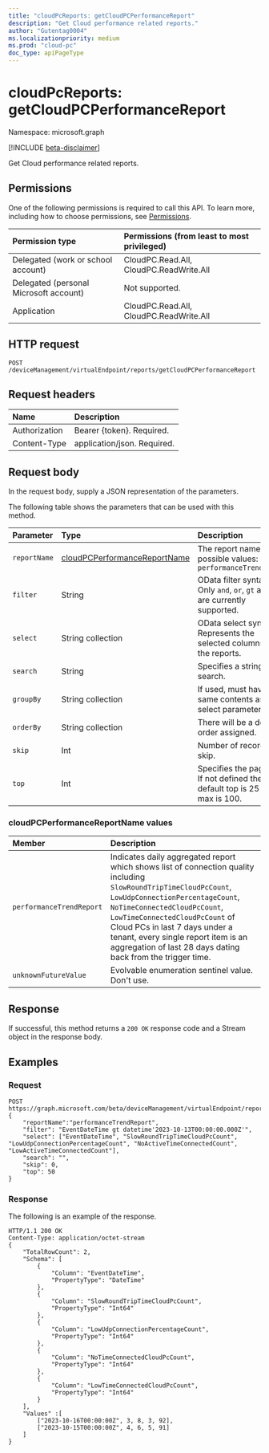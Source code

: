 ```yaml
---
title: "cloudPcReports: getCloudPCPerformanceReport"
description: "Get Cloud performance related reports."
author: "Gutentag0004"
ms.localizationpriority: medium
ms.prod: "cloud-pc"
doc_type: apiPageType
---
```


# cloudPcReports: getCloudPCPerformanceReport

Namespace: microsoft.graph

[!INCLUDE [beta-disclaimer](../../includes/beta-disclaimer.md)]

Get Cloud performance related reports.

## Permissions

One of the following permissions is required to call this API. To learn more, including how to choose permissions, see [Permissions](/graph/permissions-reference).

| Permission type                        | Permissions (from least to most privileged) |
|:---------------------------------------|:--------------------------------------------|
| Delegated (work or school account)     | CloudPC.Read.All, CloudPC.ReadWrite.All     |
| Delegated (personal Microsoft account) | Not supported.                              |
| Application                            | CloudPC.Read.All, CloudPC.ReadWrite.All     |

## HTTP request

<!-- {
  "blockType": "ignored"
}
-->
``` http
POST /deviceManagement/virtualEndpoint/reports/getCloudPCPerformanceReport
```
## Request headers

|Name|Description|
|:---|:---|
|Authorization|Bearer {token}. Required.|
|Content-Type|application/json. Required.|

## Request body

In the request body, supply a JSON representation of the parameters.

The following table shows the parameters that can be used with this method.

| Parameter          | Type                                | Description                                                            |
| :----------------- | :---------------------------------- | :--------------------------------------------------------------------- | 
| `reportName`       | [cloudPCPerformanceReportName](#cloudpcperformancereportname-values) | The report name, possible values: `performanceTrendReport`        |
| `filter`           | String                        | OData filter syntax. Only `and`, `or`, `gt` and `eq` are currently supported. |
| `select`           | String collection            | OData select syntax. Represents the selected columns of the reports.|
| `search`           | String                        | Specifies a string to search.                                           |
| `groupBy`          | String collection            | If used, must have the same contents as select parameter.              |
| `orderBy`          | String collection            | There will be a default order assigned.                                 |
| `skip`             | Int                         | Number of records to skip.                                              |
| `top`              | Int                         | Specifies the page size. If not defined the default top is 25 and max is 100.|

### cloudPCPerformanceReportName values

| Member                       | Description       |
| :--------------------------- | :---------------- |
| `performanceTrendReport`     | Indicates daily aggregated report which shows list of connection quality including `SlowRoundTripTimeCloudPcCount`, `LowUdpConnectionPercentageCount`, `NoTimeConnectedCloudPcCount`, `LowTimeConnectedCloudPcCount` of Cloud PCs in last 7 days under a tenant, every single report item is an aggregation of last 28 days dating back from the trigger time.  | 
| `unknownFutureValue`         | Evolvable enumeration sentinel value. Don't use.             |


## Response

If successful, this method returns a `200 OK` response code and a Stream object in the response body.

## Examples

### Request

``` http
POST https://graph.microsoft.com/beta/deviceManagement/virtualEndpoint/reports/getCloudPcPerformanceReport
{
    "reportName":"performanceTrendReport",
    "filter": "EventDateTime gt datetime'2023-10-13T00:00:00.000Z'",
    "select": ["EventDateTime", "SlowRoundTripTimeCloudPcCount", "LowUdpConnectionPercentageCount", "NoActiveTimeConnectedCount", "LowActiveTimeConnectedCount"],
    "search": "",
    "skip": 0,
    "top": 50
}
```

### Response

The following is an example of the response.
<!-- {
  "blockType": "response",
  "truncated": true,
  "@odata.type": "Edm.Stream"
}
-->
``` http
HTTP/1.1 200 OK
Content-Type: application/octet-stream
{
    "TotalRowCount": 2,
    "Schema": [
        {
            "Column": "EventDateTime",
            "PropertyType": "DateTime"
        },
        {
            "Column": "SlowRoundTripTimeCloudPcCount",
            "PropertyType": "Int64"
        },
        {
            "Column": "LowUdpConnectionPercentageCount",
            "PropertyType": "Int64"
        },
        {
            "Column": "NoTimeConnectedCloudPcCount",
            "PropertyType": "Int64"
        },
        {
            "Column": "LowTimeConnectedCloudPcCount",
            "PropertyType": "Int64"
        }
    ],
    "Values" :[
        ["2023-10-16T00:00:00Z", 3, 8, 3, 92],
        ["2023-10-15T00:00:00Z", 4, 6, 5, 91]
    ]
}
```